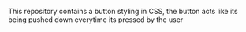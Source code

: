 This repository contains a
button styling in CSS, the button acts like its being pushed down
everytime its pressed by the user
